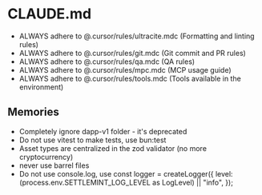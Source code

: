 # CLAUDE.md

- ALWAYS adhere to @.cursor/rules/ultracite.mdc (Formatting and linting rules)
- ALWAYS adhere to @.cursor/rules/git.mdc (Git commit and PR rules)
- ALWAYS adhere to @.cursor/rules/qa.mdc (QA rules)
- ALWAYS adhere to @.cursor/rules/mpc.mdc (MCP usage guide)
- ALWAYS adhere to @.cursor/rules/tools.mdc (Tools available in the environment)

## Memories

- Completely ignore dapp-v1 folder - it's deprecated
- Do not use vitest to make tests, use bun:test
- Asset types are centralized in the zod validator (no more cryptocurrency)
- never use barrel files
- Do not use console.log, use const logger = createLogger({ level:
  (process.env.SETTLEMINT_LOG_LEVEL as LogLevel) || "info", });